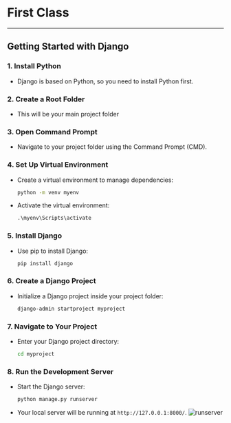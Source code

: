 # First Class
---

## Getting Started with Django

### 1. Install Python
   - Django is based on Python, so you need to install Python first.

### 2. Create a Root Folder
   - This will be your main project folder 

### 3. Open Command Prompt
   - Navigate to your project folder using the Command Prompt (CMD).

### 4. Set Up Virtual Environment
   - Create a virtual environment to manage dependencies:
     ```cmd
     python -m venv myenv
     ```
   - Activate the virtual environment:
     ```cmd
     .\myenv\Scripts\activate
     ```

### 5. Install Django
   - Use pip to install Django:
     ```cmd
     pip install django
     ```

### 6. Create a Django Project
   - Initialize a Django project inside your project folder:
     ```cmd
     django-admin startproject myproject
     ```

### 7. Navigate to Your Project
   - Enter your Django project directory:
     ```cmd
     cd myproject
     ```

### 8. Run the Development Server
   - Start the Django server:
     ```cmd
     python manage.py runserver
     ```

   - Your local server will be running at `http://127.0.0.1:8000/`.
    ![runserver](/assets/runserver.png)